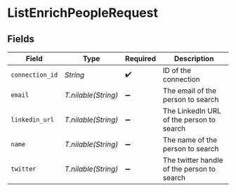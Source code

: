 # ListEnrichPeopleRequest


## Fields

| Field                                      | Type                                       | Required                                   | Description                                |
| ------------------------------------------ | ------------------------------------------ | ------------------------------------------ | ------------------------------------------ |
| `connection_id`                            | *String*                                   | :heavy_check_mark:                         | ID of the connection                       |
| `email`                                    | *T.nilable(String)*                        | :heavy_minus_sign:                         | The email of the person to search          |
| `linkedin_url`                             | *T.nilable(String)*                        | :heavy_minus_sign:                         | The LinkedIn URL of the person to search   |
| `name`                                     | *T.nilable(String)*                        | :heavy_minus_sign:                         | The name of the person to search           |
| `twitter`                                  | *T.nilable(String)*                        | :heavy_minus_sign:                         | The twitter handle of the person to search |